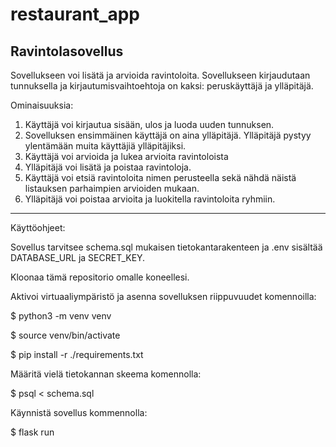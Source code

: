 # restaurant_app


Ravintolasovellus
-----------------
Sovellukseen voi lisätä ja arvioida ravintoloita. Sovellukseen kirjaudutaan tunnuksella ja kirjautumisvaihtoehtoja on kaksi: peruskäyttäjä ja ylläpitäjä.

Ominaisuuksia:
1. Käyttäjä voi kirjautua sisään, ulos ja luoda uuden tunnuksen.
2. Sovelluksen ensimmäinen käyttäjä on aina ylläpitäjä. Ylläpitäjä pystyy ylentämään muita käyttäjiä ylläpitäjiksi.
3. Käyttäjä voi arvioida ja lukea arvioita ravintoloista
4. Ylläpitäjä voi lisätä ja poistaa ravintoloja.
5. Käyttäjä voi etsiä ravintoloita nimen perusteella sekä nähdä näistä listauksen parhaimpien arvioiden mukaan.
6. Ylläpitäjä voi poistaa arvioita ja luokitella ravintoloita ryhmiin.

-----------------
Käyttöohjeet:

Sovellus tarvitsee schema.sql mukaisen tietokantarakenteen ja .env sisältää DATABASE_URL ja SECRET_KEY.

Kloonaa tämä repositorio omalle koneellesi.

Aktivoi virtuaaliympäristö ja asenna sovelluksen riippuvuudet komennoilla:

$ python3 -m venv venv

$ source venv/bin/activate

$ pip install -r ./requirements.txt

Määritä vielä tietokannan skeema komennolla:

$ psql < schema.sql

Käynnistä sovellus kommennolla:

$ flask run





